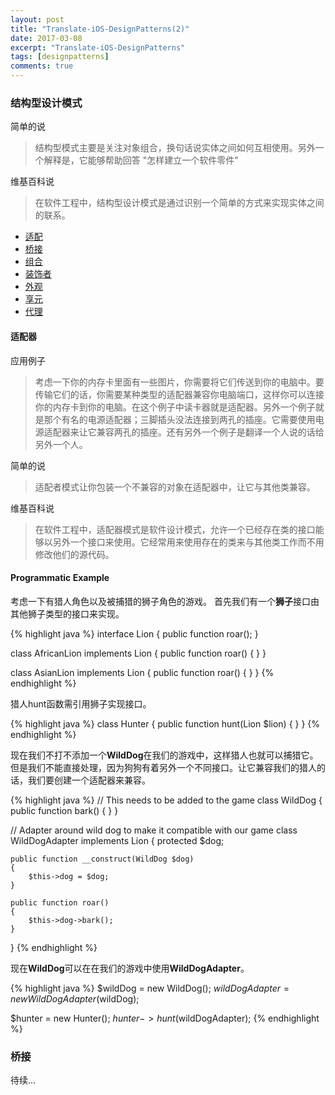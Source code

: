 ```yaml
---
layout: post
title: "Translate-iOS-DesignPatterns(2)"
date: 2017-03-08
excerpt: "Translate-iOS-DesignPatterns"
tags: [designpatterns]
comments: true
---
```


### 结构型设计模式 ###

简单的说
> 结构型模式主要是关注对象组合，换句话说实体之间如何互相使用。另外一个解释是，它能够帮助回答 "怎样建立一个软件零件"

维基百科说

> 在软件工程中，结构型设计模式是通过识别一个简单的方式来实现实体之间的联系。

* [适配](https://github.com/XuYanci/design-patterns-for-humans#-adapter)
* [桥接](https://github.com/XuYanci/design-patterns-for-humans#-bridge)
* [组合](https://github.com/XuYanci/design-patterns-for-humans#-composite)
* [装饰者](https://github.com/XuYanci/design-patterns-for-humans#-decorator)
* [外观](https://github.com/XuYanci/design-patterns-for-humans#-facade)
* [享元](https://github.com/XuYanci/design-patterns-for-humans#-flyweight)
* [代理](https://github.com/XuYanci/design-patterns-for-humans#-proxy)


#### 适配器 #### 

应用例子

> 考虑一下你的内存卡里面有一些图片，你需要将它们传送到你的电脑中。要传输它们的话，你需要某种类型的适配器兼容你电脑端口，这样你可以连接你的内存卡到你的电脑。在这个例子中读卡器就是适配器。另外一个例子就是那个有名的电源适配器；三脚插头没法连接到两孔的插座。它需要使用电源适配器来让它兼容两孔的插座。还有另外一个例子是翻译一个人说的话给另外一个人。

简单的说

> 适配者模式让你包装一个不兼容的对象在适配器中，让它与其他类兼容。

维基百科说

> 在软件工程中，适配器模式是软件设计模式，允许一个已经存在类的接口能够以另外一个接口来使用。它经常用来使用存在的类来与其他类工作而不用修改他们的源代码。

#### Programmatic Example ####

考虑一下有猎人角色以及被捕猎的狮子角色的游戏。
首先我们有一个**狮子**接口由其他狮子类型的接口来实现。

{% highlight java %} 
interface Lion
{
    public function roar();
}

class AfricanLion implements Lion
{
    public function roar()
    {
    }
}

class AsianLion implements Lion
{
    public function roar()
    {
    }
}
{% endhighlight %}

猎人hunt函数需引用狮子实现接口。

{% highlight java %}
class Hunter
{
    public function hunt(Lion $lion)
    {
    }
}
{% endhighlight %}


现在我们不打不添加一个**WildDog**在我们的游戏中，这样猎人也就可以捕猎它。但是我们不能直接处理，因为狗狗有着另外一个不同接口。让它兼容我们的猎人的话，我们要创建一个适配器来兼容。

{% highlight java %}
// This needs to be added to the game
class WildDog
{
    public function bark()
    {
    }
}

// Adapter around wild dog to make it compatible with our game
class WildDogAdapter implements Lion
{
    protected $dog;

    public function __construct(WildDog $dog)
    {
        $this->dog = $dog;
    }

    public function roar()
    {
        $this->dog->bark();
    }
}
{% endhighlight %}

现在**WildDog**可以在在我们的游戏中使用**WildDogAdapter**。

{% highlight java %}
$wildDog = new WildDog();
$wildDogAdapter = new WildDogAdapter($wildDog);

$hunter = new Hunter();
$hunter->hunt($wildDogAdapter);
{% endhighlight %}


### 桥接 ###

待续...



